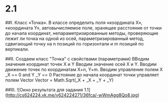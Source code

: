 # 2.1

##I. 
Класс «Точка». В классе определить поля «координата X», «координата Y»,
автовычисляемое поле, хранящее расстояние от точки до начала координат,
непараметризированные методы, проверяющие лежит ли точка на одной из осей,
параметризированный метод, сдвигающий точку на n позиций по горизонтали и
m позиций по вертикали. 

##II.
Создаем класс "Точка" с свойствами (параметрами) ВВодим значения координат точек X и Y
Вводим значение осей X и Y. Вводим движение точек по координатам X+n, Y+m. 
Вводим управление полем X _X == 0 and Y _Y == 0
Растояние до начала координат точки управляет полем Vector Vector = Math.Sqrt(_X + _X + _Y + _Y)

##III.
![Окно результата для задания 1.1]
(http://cs624224.vk.me/v624224271/36fca/-wWmAgg8Qo8.jpg)
